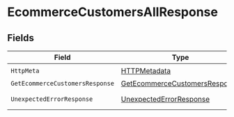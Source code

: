 # EcommerceCustomersAllResponse


## Fields

| Field                                                                                     | Type                                                                                      | Required                                                                                  | Description                                                                               |
| ----------------------------------------------------------------------------------------- | ----------------------------------------------------------------------------------------- | ----------------------------------------------------------------------------------------- | ----------------------------------------------------------------------------------------- |
| `HttpMeta`                                                                                | [HTTPMetadata](../../Models/Components/HTTPMetadata.md)                                   | :heavy_check_mark:                                                                        | N/A                                                                                       |
| `GetEcommerceCustomersResponse`                                                           | [GetEcommerceCustomersResponse](../../Models/Components/GetEcommerceCustomersResponse.md) | :heavy_minus_sign:                                                                        | Customers                                                                                 |
| `UnexpectedErrorResponse`                                                                 | [UnexpectedErrorResponse](../../Models/Components/UnexpectedErrorResponse.md)             | :heavy_minus_sign:                                                                        | Unexpected error                                                                          |